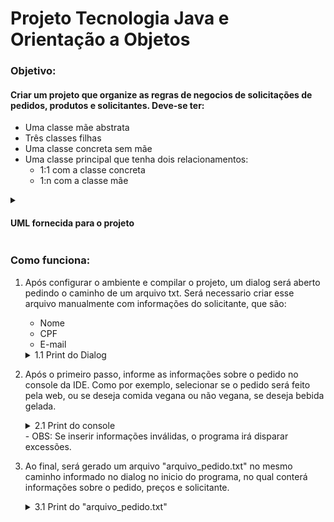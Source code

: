 # Projeto Tecnologia Java e Orientação a Objetos

### Objetivo:
#### Criar um projeto que organize as regras de negocios de solicitações de pedidos, produtos e solicitantes. Deve-se ter: 
- Uma classe mãe abstrata
- Três classes filhas
- Uma classe concreta sem mãe
- Uma classe principal que tenha dois relacionamentos:
  - 1:1 com a classe concreta
  - 1:n com a classe mãe


<details>
  <summary><h4>UML fornecida para o projeto</h4></summary>

![Tecnologia Java e OrientaÃ§Ã£o a Objetos-imagemPD](https://github.com/YohanDevPs/edu-infet-java-POO/assets/87953006/dc20c14e-e269-48c6-849a-b1deba251a4c)
</details>

### Como funciona:
1. Após configurar o ambiente e compilar o projeto, um dialog será aberto pedindo o caminho de um arquivo txt. Será necessario criar esse arquivo manualmente com informações do solicitante, que são:
   - Nome
   - CPF
   - E-mail
  
    <details>
      <summary>1.1 Print do Dialog</summary>
    
    ![image](https://github.com/YohanDevPs/edu-infet-java-POO/assets/87953006/7bd4147d-03f6-4d9e-a906-abd1a357169d)
    </details>
         

2. Após o primeiro passo, informe as informações sobre o pedido no console da IDE. Como por exemplo, selecionar se o pedido será feito pela web, ou se deseja comida vegana ou não vegana, se deseja bebida gelada.
    <details>
          <summary>2.1 Print do console</summary>
        
     ![image](https://github.com/YohanDevPs/edu-infet-java-POO/assets/87953006/c792a975-5e74-4746-819b-143dcc8525ec)
    </details>
   - OBS: Se inserir informações inválidas, o programa irá disparar excessões.
    

3. Ao final, será gerado um arquivo "arquivo_pedido.txt" no mesmo caminho informado no dialog no inicio do programa, no qual conterá informações sobre o pedido, preços e solicitante.
    <details>
      <summary>3.1 Print do "arquivo_pedido.txt"</summary>
    
    ![image](https://github.com/YohanDevPs/edu-infet-java-POO/assets/87953006/55827770-5318-4842-b6b2-8ffd346920a4)
    </details>

